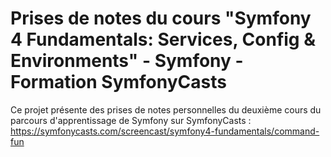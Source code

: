 # Prises de notes du cours "Symfony 4 Fundamentals: Services, Config & Environments" - Symfony - Formation SymfonyCasts

Ce projet présente des prises de notes personnelles du deuxième cours du parcours
d'apprentissage de Symfony sur SymfonyCasts : https://symfonycasts.com/screencast/symfony4-fundamentals/command-fun